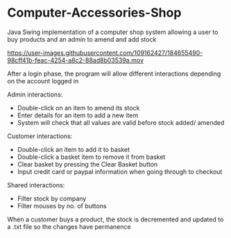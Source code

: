 # Computer-Accessories-Shop
Java Swing implementation of a computer shop system allowing a user to buy products and an admin to amend and add stock

https://user-images.githubusercontent.com/109162427/184655490-98cff41b-feac-4254-a8c2-88ad8b03539a.mov

After a login phase, the program will allow different interactions depending on the account logged in

Admin interactions:

* Double-click on an item to amend its stock
* Enter details for an item to add a new item
* System will check that all values are valid before stock added/ amended

Customer interactions:

* Double-click an item to add it to basket
* Double-click a basket item to remove it from basket
* Clear basket by pressing the Clear Basket button
* Input credit card or paypal information when going through to checkout

Shared interactions:

* Filter stock by company
* Filter mouses by no. of buttons

When a customer buys a product, the stock is decremented and updated to a .txt file so the changes have permanence
